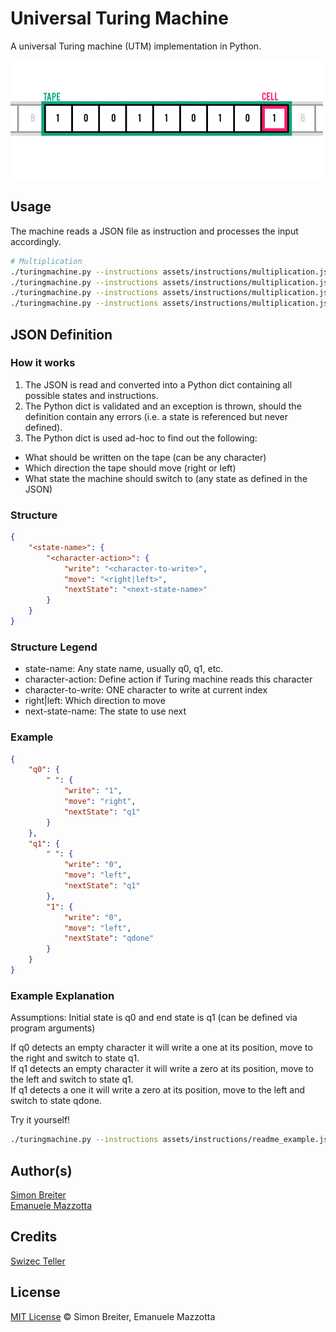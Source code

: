 # Universal Turing Machine

A universal Turing machine (UTM) implementation in Python.

![Turing Machine Example](assets/img/turing.png)

## Usage
The machine reads a JSON file as instruction and processes the input accordingly.

```sh
# Multiplication
./turingmachine.py --instructions assets/instructions/multiplication.json --input "00 000" -r -s .01
./turingmachine.py --instructions assets/instructions/multiplication.json --input "00000000000000000" -r -s .01
./turingmachine.py --instructions assets/instructions/multiplication.json --input "0000000000000000000000000 0" -r -s .01
./turingmachine.py --instructions assets/instructions/multiplication.json --input "0000000000000 000000000000000000000000" -r -s .01
```

## JSON Definition

### How it works

1. The JSON is read and converted into a Python dict containing all possible states and instructions.
2. The Python dict is validated and an exception is thrown, should the definition contain any errors (i.e. a state is referenced but never defined).
3. The Python dict is used ad-hoc to find out the following:

- What should be written on the tape (can be any character)
- Which direction the tape should move (right or left)
- What state the machine should switch to (any state as defined in the JSON)

### Structure

```json
{
    "<state-name>": {
        "<character-action>": {
            "write": "<character-to-write>",
            "move": "<right|left>",
          	"nextState": "<next-state-name>"
        }
    }
}
```

### Structure Legend

* state-name: Any state name, usually q0, q1, etc.
* character-action: Define action if Turing machine reads this character
* character-to-write: ONE character to write at current index
* right|left: Which direction to move
* next-state-name: The state to use next

### Example

```json
{
    "q0": {
        " ": {
            "write": "1",
            "move": "right",
          	"nextState": "q1"
        }
    },
    "q1": {
        " ": {
            "write": "0",
            "move": "left",
            "nextState": "q1"
        },
        "1": {
            "write": "0",
            "move": "left",
            "nextState": "qdone"
        }
    }
}
```

### Example Explanation

Assumptions: Initial state is q0 and end state is q1 (can be defined via program arguments)

If q0 detects an empty character it will write a one at its position, move to the right and switch to state q1.  
If q1 detects an empty character it will write a zero at its position, move to the left and switch to state q1.  
If q1 detects a one it will write a zero at its position, move to the left and switch to state qdone.  

Try it yourself!

```bash
./turingmachine.py --instructions assets/instructions/readme_example.json -b q0 -e qdone --input " " -r -s 1
```

## Author(s)

[Simon Breiter](mailto:hello@simonbreiter.com)  
[Emanuele Mazzotta](mailto:hello@mazzotta.me)

## Credits
[Swizec Teller](http://swizec.com/blog/a-turing-machine-in-133-bytes-of-javascript/swizec/3069)

## License

[MIT License](LICENSE.md) © Simon Breiter, Emanuele Mazzotta

